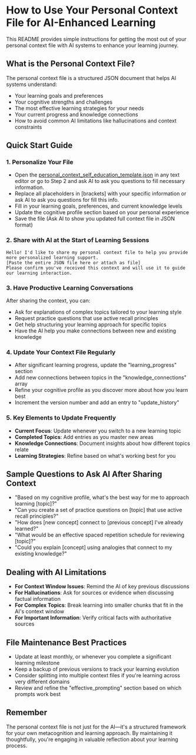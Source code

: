 # How to Use Your Personal Context File for AI-Enhanced Learning

This README provides simple instructions for getting the most out of your personal context file with AI systems to enhance your learning journey.

## What is the Personal Context File?

The personal context file is a structured JSON document that helps AI systems understand:
- Your learning goals and preferences
- Your cognitive strengths and challenges
- The most effective learning strategies for your needs
- Your current progress and knowledge connections
- How to avoid common AI limitations like hallucinations and context constraints

## Quick Start Guide

### 1. Personalize Your File

- Open the [personal_context_self_education_template.json](personal_context_self_education_template.json) in any text editor or go to Step 2 and ask AI to ask you questions to fill necessary information.
- Replace all placeholders in [brackets] with your specific information or ask AI to ask you questions for fill this info. 
- Fill in your learning goals, preferences, and current knowledge levels
- Update the cognitive profile section based on your personal experience
- Save the file (Ask AI to show you updated full context file in JSON format)

### 2. Share with AI at the Start of Learning Sessions

```
Hello! I'd like to share my personal context file to help you provide more personalized learning support.
[Paste the entire JSON file here or attach as file]
Please confirm you've received this context and will use it to guide our learning interaction.
```

### 3. Have Productive Learning Conversations

After sharing the context, you can:

- Ask for explanations of complex topics tailored to your learning style
- Request practice questions that use active recall principles
- Get help structuring your learning approach for specific topics
- Have the AI help you make connections between new and existing knowledge

### 4. Update Your Context File Regularly

- After significant learning progress, update the "learning_progress" section
- Add new connections between topics in the "knowledge_connections" array
- Refine your cognitive profile as you discover more about how you learn best
- Increment the version number and add an entry to "update_history"

### 5. Key Elements to Update Frequently

- **Current Focus**: Update whenever you switch to a new learning topic
- **Completed Topics**: Add entries as you master new areas
- **Knowledge Connections**: Document insights about how different topics relate
- **Learning Strategies**: Refine based on what's working best for you

## Sample Questions to Ask AI After Sharing Context

- "Based on my cognitive profile, what's the best way for me to approach learning [topic]?"
- "Can you create a set of practice questions on [topic] that use active recall principles?"
- "How does [new concept] connect to [previous concept] I've already learned?"
- "What would be an effective spaced repetition schedule for reviewing [topic]?"
- "Could you explain [concept] using analogies that connect to my existing knowledge?"

## Dealing with AI Limitations

- **For Context Window Issues**: Remind the AI of key previous discussions
- **For Hallucinations**: Ask for sources or evidence when discussing factual information
- **For Complex Topics**: Break learning into smaller chunks that fit in the AI's context window
- **For Important Information**: Verify critical facts with authoritative sources

## File Maintenance Best Practices

- Update at least monthly, or whenever you complete a significant learning milestone
- Keep a backup of previous versions to track your learning evolution
- Consider splitting into multiple context files if you're learning across very different domains
- Review and refine the "effective_prompting" section based on which prompts work best

## Remember

The personal context file is not just for the AI—it's a structured framework for your own metacognition and learning approach. By maintaining it thoughtfully, you're engaging in valuable reflection about your learning process.
